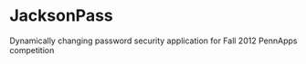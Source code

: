 JacksonPass
===========

Dynamically changing password security application for Fall 2012 PennApps competition